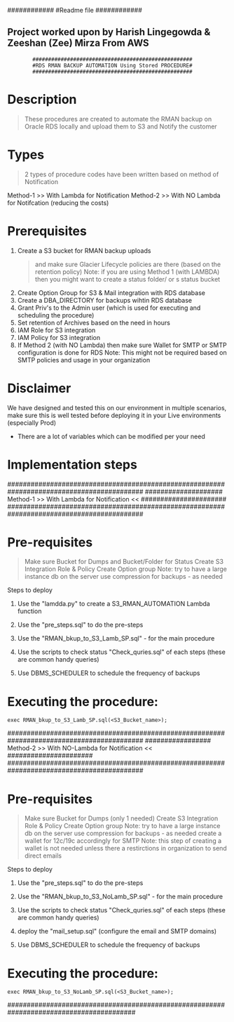 ############
#Readme file
############

## Project worked upon by Harish Lingegowda & Zeeshan (Zee) Mirza From AWS

			###################################################
			#RDS RMAN BACKUP AUTOMATION Using Stored PROCEDURE#
			###################################################
			
# Description
> These procedures are created to automate the RMAN backup on Oracle RDS locally and upload them to S3 and Notify the customer

# Types
> 2 types of procedure codes have been written based on method of Notification

Method-1 >> With Lambda for Notification
Method-2 >> With NO Lambda for Notifcation (reducing the costs)


# Prerequisites
1. Create a S3 bucket for RMAN backup uploads
	> and make sure Glacier Lifecycle policies are there (based on the retention policy)
	Note: if you are using Method 1 (with LAMBDA) then you might want to create a status folder/ or s status bucket
2. Create Option Group for S3 & Mail integration with RDS database
3. Create a DBA_DIRECTORY for backups wihtin RDS database
4. Grant Priv's to the Admin user (which is used for executing and scheduling the procedure)
5. Set retention of Archives based on the need in hours 
6. IAM Role for S3 integration
7. IAM Policy for S3 integration
8. If Method 2 (with NO Lambda) then make sure Wallet for SMTP or SMTP configuration is done for RDS
Note: This might not be required based on SMTP policies and usage in your organization

# Disclaimer
We have designed and tested this on our environment in multiple scenarios, make sure this is well tested before deploying it in your Live environments (especially Prod)
- There are a lot of variables which can be modified per your need


# Implementation steps
###########################################################################################
#################### Method-1    >> With Lambda for Notification <<  ######################
###########################################################################################

# Pre-requisites
> Make sure Bucket for Dumps and Bucket/Folder for Status
> Create S3 Integration Role & Policy
> Create Option group 
Note: try to have a large instance db on the server
> use compression for backups - as needed

Steps to deploy
1. Use the "lamdda.py" to create a S3_RMAN_AUTOMATION Lambda function

2. Use the "pre_steps.sql" to do the pre-steps 

3. Use the "RMAN_bkup_to_S3_Lamb_SP.sql" - for the main procedure

4. Use the scripts to check status "Check_quries.sql" of each steps  (these are common handy queries)

5. Use DBMS_SCHEDULER to schedule the frequency of backups

# Executing the procedure:
	exec RMAN_bkup_to_S3_Lamb_SP.sql(<S3_Bucket_name>);

###########################################################################################
################# Method-2    >> With NO-Lambda for Notification <<  ######################
###########################################################################################

# Pre-requisites
> Make sure Bucket for Dumps (only 1 needed)
> Create S3 Integration Role & Policy
> Create Option group 
Note: try to have a large instance db on the server
> use compression for backups - as needed
> create a wallet for 12c/19c accordingly for SMTP 
Note: this step of creating a wallet is not needed unless there a restirctions in organization to send direct emails

Steps to deploy

1. Use the "pre_steps.sql" to do the pre-steps 

2. Use the "RMAN_bkup_to_S3_NoLamb_SP.sql" - for the main procedure

3. Use the scripts to check status "Check_quries.sql" of each steps (these are common handy queries)

4. deploy the "mail_setup.sql" (configure the email and SMTP domains)

5. Use DBMS_SCHEDULER to schedule the frequency of backups

# Executing the procedure:
	exec RMAN_bkup_to_S3_NoLamb_SP.sql(<S3_Bucket_name>);

#########################################################################################